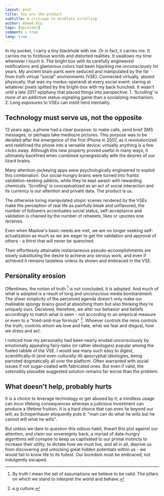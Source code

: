 ```yaml
---
layout: post
title: You are the product
subtitle: A critique to mindless scrolling
author: Ahmed Alq
tags: [opinions]
comments : true
lang: true
---
```


In my pocket, I carry a tiny blackhole with me. Or in fact, it carries me. It carries me to fictitious worlds and distorted realities. It swallows my time whenever I touch it. The bright box with its carefully engineered notifications and glamorous colors had been hijacking me unconsciously for years. My ancient brain parts were seduced and manipulated by the far from truth virtual "social" environments (VSE). Connected virtually, absent physically, that was my modus-operandi at every social event: staring at whatever pixels spitted by the bright-box with my back hunched. It wasn't until a late 2017 epiphany that placed things into perspective: 1. ‘Scrolling’ is more of an addictive status-signaling game than a socializing mechanism. 2. Long exposures to VSEs can instill herd mentality.

## Technology must serve us, not the opposite

13 years ago, a phone had a clear purpose: to make calls, send brief SMS messages, or perhaps take mediocre pictures. This purpose was to be derailed after the emergence of the first iPhone in 2007, as it revolutionized and redefined the phone into a versatile device: virtually anything is a few clicks away. Although this new property proved useful in many ways, it ultimately backfired when combined synergistically with the desires of our lizard brains.

Many attention-jockeying apps were psychologically engineered to exploit this combination. Our social-hungry brains were turned into frantic validation-seeking addicts, while they're kept awash with rewarding chemicals. 'Scrolling' is conceptualized as an act of social interaction and its currency is our attention and private data. The product is us.

The otherwise luring manipulated utopic scenes rendered by the VSEs make the perception of real life as painfully bleak and unflavored, the number of followers accentuates social status, self-acceptance and validation is chained by the number of retweets, likes or upvotes one receives.

Even when Maslow's basic needs are met, we are no longer seeking self-actualization as much as we are eager to get the validation and approval of others - a thirst that will never be quenched.

Their effortlessly attainable instantaneous pseudo-accomplishments are slowly substituting the desire to achieve any serious work, and even if achieved it remains tasteless unless its shown and embraced in the VSE. 

 

## Personality erosion 

Oftentimes, the notion of truth [^Note 1] is not concluded, it is adopted. And much of what is adopted is a result of long and unconscious media bombardment. The sheer simplicity of the perceived agenda doesn't only make our malleable spongy brains good at absorbing them but also thinking they're uniquely ours. Deceived, therefore, we alter our behavior and beliefs accordingly to match what is seen - not according to an empirical measure or even to a "tried-and-true formula" [^Note 2]. Whoever controls the reins controls the truth; controls whom we love and hate, what we fear and disgust, how we dress and act.

I noticed how my personality had been nearly eroded unconsciously by emotionally appealing fairy-tales (or rather ideologies) popular among the fueled rabble of the VSE. I would see many such easy to digest, scientifically-ill (and even culturally-ill) apocryphal ideologies, being parroted dogmatically all over the platform. Often warranted with social issues if not sugar-coated with fabricated ones. But even if valid, the ostensibly plausible suggested solution remains far worse than the problem. 

## What doesn't help, probably hurts

It is a choice to leverage technology or get abused by it; a mindless usage can incur lifelong consequences whereas a judicious investment can produce a lifetime fruition. It is a hard choice that can even lie beyond our will, as Schopenhauer eloquently puts it: "man can do what he wills but he cannot will what he wills". 

But unless we dare to question this odious habit, thwart this plot against our attention, and claim our sovereignty back, a myriad of data-hungry algorithms will conspire to keep us captivated to our primal instincts to increase their utility, to dictate how we must live, and all in all, deprive us from discovering and unlocking great hidden potentials within us - we would fail to know life to its fullest. Our boredom must be embraced, not indulgently escaped.

[^Note 1]: By truth I mean the set of assumptions we believe to be valid. The pillars on which we stand to interpret the world and behave.
[^Note 2]: e.g culture.

